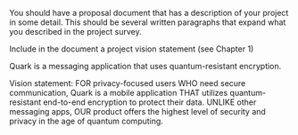 You should have a proposal document that has a description of your project in some detail. This should be several written paragraphs that expand what you described in the project survey.

Include in the document a project vision statement (see Chapter 1)



Quark is a messaging application that uses quantum-resistant encryption. 

Vision statement:
FOR privacy-focused users WHO need secure communication, Quark is a mobile application THAT utilizes quantum-resistant end-to-end encryption to protect their data. UNLIKE other messaging apps, OUR product offers the highest level of security and privacy in the age of quantum computing.